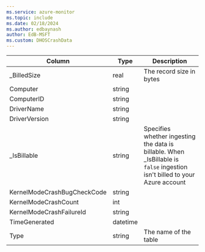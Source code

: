 ```yaml
---
ms.service: azure-monitor
ms.topic: include
ms.date: 02/18/2024
ms.author: edbaynash
author: EdB-MSFT
ms.custom: DHOSCrashData
---
```



| Column | Type | Description |
|---|---|---|
| _BilledSize | real | The record size in bytes |
| Computer | string |   |
| ComputerID | string |   |
| DriverName | string |   |
| DriverVersion | string |   |
| _IsBillable | string | Specifies whether ingesting the data is billable. When _IsBillable is `false` ingestion isn't billed to your Azure account |
| KernelModeCrashBugCheckCode | string |   |
| KernelModeCrashCount | int |   |
| KernelModeCrashFailureId | string |   |
| TimeGenerated | datetime |   |
| Type | string | The name of the table |
